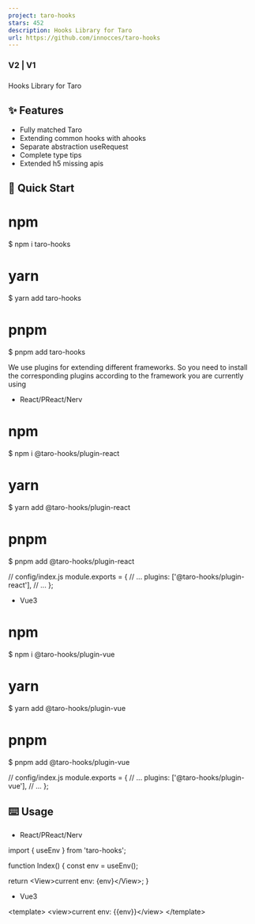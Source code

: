 ```yaml
---
project: taro-hooks
stars: 452
description: Hooks Library for Taro
url: https://github.com/innocces/taro-hooks
---
```


  

### V2 | V1

### 

  

  

Hooks Library for Taro

✨ Features
----------

-   Fully matched Taro
-   Extending common hooks with ahooks
-   Separate abstraction useRequest
-   Complete type tips
-   Extended h5 missing apis

🚀 Quick Start
--------------

# npm
$ npm i taro-hooks
# yarn
$ yarn add taro-hooks
# pnpm
$ pnpm add taro-hooks

We use plugins for extending different frameworks. So you need to install the corresponding plugins according to the framework you are currently using

-   React/PReact/Nerv

# npm
$ npm i @taro-hooks/plugin-react
# yarn
$ yarn add @taro-hooks/plugin-react
# pnpm
$ pnpm add @taro-hooks/plugin-react

// config/index.js
module.exports \= {
  // ...
  plugins: \['@taro-hooks/plugin-react'\],
  // ...
};

-   Vue3

# npm
$ npm i @taro-hooks/plugin-vue
# yarn
$ yarn add @taro-hooks/plugin-vue
# pnpm
$ pnpm add @taro-hooks/plugin-vue

// config/index.js
module.exports \= {
  // ...
  plugins: \['@taro-hooks/plugin-vue'\],
  // ...
};

⌨️ Usage
--------

-   React/PReact/Nerv

import { useEnv } from 'taro-hooks';

function Index() {
  const env \= useEnv();

  return <View\>current env: {env}</View\>;
}

-   Vue3

<template\>
  <view\>current env: {{env}}</view\>
</template\>

<script setup lang\="ts"\>
  import { useEnv } from 'taro-hooks';

  const env \= useEnv();
</script\>

🎰 auto-import
--------------

We provide the @taro-hooks/plugin-auto-import plugin to help you quickly use the unplugin-auto-import capability.

# npm
$ npm i @taro-hooks/plugin-auto-import
# yarn
$ yarn add @taro-hooks/plugin-auto-import
# pnpm
$ pnpm add @taro-hooks/plugin-auto-import

// config/index.js
const config \= {
  // ...
  // The main prerequisite is that you have installed the plugin for the corresponding framework.
  plugins: \[
    // If you are using vue3, please install the @taro-hooks/plugin-vue plugin beforehand.
    '@taro-hooks/plugin-vue'，
    // If using React/PReact/Nerv, please pre-install the @taro-hooks/plugin-react plugin.
    '@taro-hooks/plugin-react',
    // Finally, the auto-import plugin is configured
    \[
      '@taro-hooks/plugin-auto-import',
      {
        // your options, see configuration: https://github.com/antfu/unplugin-auto-import#configuration
      }
    \]
  \],
  // ...
};

-   React/PReact/Nerv

function Index() {
  const env \= useEnv();

  return <View\>current env: {env}</View\>;
}

-   Vue3

<template\>
  <view\>current env: {{env}}</view\>
</template\>

<script setup lang\="ts"\>
  const env \= useEnv();
</script\>

📦 Packages
-----------

packages

downloads

version

license

🗨️ Communication
-----------------

🤸 Contribution
---------------

See Contributing Guide.

🍻 Contributors
---------------

  
**innocces**  
💬 📖 👀 📢 🤔 ⚠️ 📦 📋 🎨

  
**ryan**  
📖 📢 🤔 💻

more contributors

📑 License
----------

MIT.

💰 Sponsoring
-------------

📈 Star History
---------------
